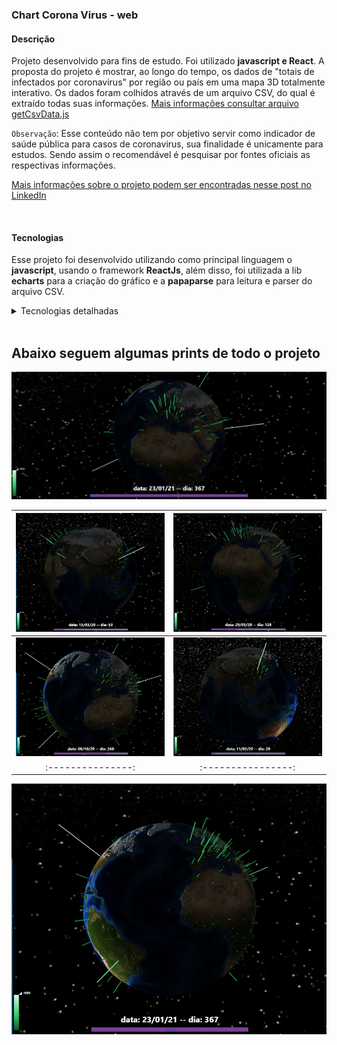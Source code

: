 ### Chart Corona Virus - web

#### Descrição
Projeto desenvolvido para fins de estudo. Foi utilizado **javascript e React**. A proposta do projeto é mostrar, ao longo do tempo, os dados de "totais de infectados por coronavirus" por região ou país em uma mapa 3D totalmente interativo.
Os dados foram colhidos através de um arquivo CSV, do qual é extraído todas suas informações. [Mais informações consultar arquivo getCsvData.js](src/functions/getCsvData.js)

``Observação``: Esse conteúdo não tem por objetivo servir como indicador de saúde pública para casos de coronavirus, sua finalidade é unicamente para estudos. Sendo assim o recomendável é pesquisar por fontes oficiais as respectivas informações.

[Mais informações sobre o projeto podem ser encontradas nesse post no LinkedIn](https://www.linkedin.com/feed/update/urn:li:activity:6760619617204498432/)

<br/>

#### Tecnologias
Esse projeto foi desenvolvido utilizando como principal linguagem o **javascript**, usando o framework **ReactJs**, além disso, foi utilizada a lib **echarts** para a criação do gráfico e a **papaparse** para leitura e parser do arquivo CSV. 


<details>
  <summary>Tecnologias detalhadas</summary>

 - javascript
 - echarts
 - echarts-gl
 - echarts-for-react
 - papaparse

</details>
<br/>

## Abaixo seguem algumas prints de todo o projeto
![](screenshots/Screenshot_4.png)

![](screenshots/Screenshot_5.png)  |  ![](screenshots/Screenshot_6.png) |
:---------------:|:----------------:|
![](screenshots/Screenshot_7.png)  |  ![](screenshots/Screenshot_9.png) |
:---------------:|:----------------:|

![](screenshots/Screenshot_8.png)

